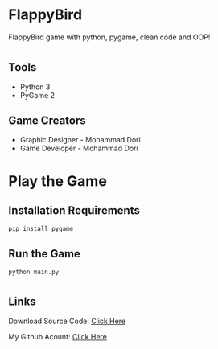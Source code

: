 # FlappyBird
FlappyBird game with python, pygame, clean code and OOP!

#
## Tools

- Python 3
- PyGame 2


## Game Creators

- Graphic Designer - Mohammad Dori
- Game Developer - Mohammad Dori

#
# Play the Game

## Installation Requirements
```
pip install pygame
```

## Run the Game

```
python main.py
```
#
## Links


Download Source Code: [Click Here](https://github.com/dori-dev/FlappyBird/archive/refs/heads/main.zip)

My Github Acount: [Click Here](https://github.com/dori-dev/)
